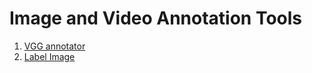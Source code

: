# Image and Video Annotation Tools
1. [VGG annotator](https://www.robots.ox.ac.uk/~vgg/software/via/)
2. [Label Image]()
